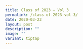 ```yaml
---
title: Class of 2023 – Vol 3
permalink: /class-of-2023-vol-3/
date: 2020-03-23
layout: post
description: ""
image: ""
variant: tiptap
---
```

<p></p>